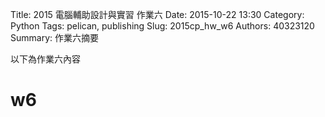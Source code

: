 Title: 2015 電腦輔助設計與實習 作業六
Date: 2015-10-22 13:30
Category: Python
Tags: pelican, publishing
Slug: 2015cp_hw_w6
Authors: 40323120
Summary: 作業六摘要

以下為作業六內容



 w6
 ============